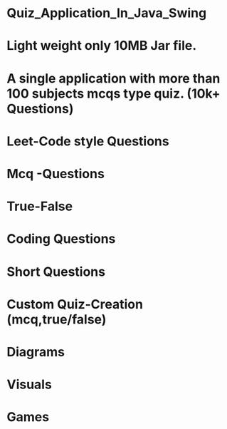 # Quiz_Application_In_Java_Swing
# Light weight only 10MB Jar file.
# A single application with more than 100 subjects mcqs type quiz. (10k+ Questions)
# Leet-Code style Questions
# Mcq -Questions
# True-False
# Coding Questions
# Short Questions
# Custom Quiz-Creation (mcq,true/false)
# Diagrams
# Visuals
# Games

